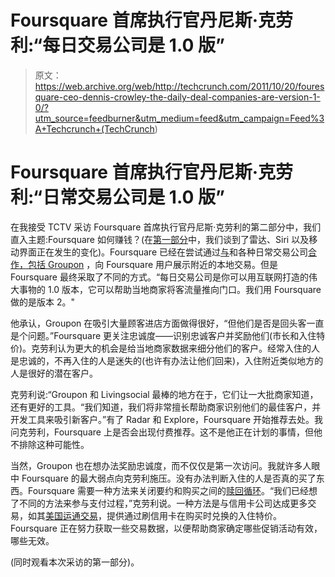 # Foursquare 首席执行官丹尼斯·克劳利:“每日交易公司是 1.0 版”

> 原文：<https://web.archive.org/web/http://techcrunch.com/2011/10/20/fouresquare-ceo-dennis-crowley-the-daily-deal-companies-are-version-1-0/?utm_source=feedburner&utm_medium=feed&utm_campaign=Feed%3A+Techcrunch+(TechCrunch>)

# Foursquare 首席执行官丹尼斯·克劳利:“日常交易公司是 1.0 版”

在我接受 TCTV 采访 Foursquare 首席执行官丹尼斯·克劳利的第二部分中，我们直入主题:Foursquare 如何赚钱？(在[第一部分](https://web.archive.org/web/20230204133927/https://techcrunch.com/2011/10/20/foursquare-dennis-crowley-tctv-radar-siri/)中，我们谈到了雷达、Siri 以及移动界面正在发生的变化)。Foursquare 已经在尝试通过[与](https://web.archive.org/web/20230204133927/https://techcrunch.com/2011/07/12/foursquare-deal-partnerships/)和各种日常交易公司[合作，包括 Groupon](https://web.archive.org/web/20230204133927/https://techcrunch.com/2011/07/29/groupon-foursquare/) ，向 Foursquare 用户展示附近的本地交易。但是 Foursquare 最终采取了不同的方式。“每日交易公司是你可以用互联网打造的伟大事物的 1.0 版本，它可以帮助当地商家将客流量推向门口。我们用 Foursquare 做的是版本 2。"

他承认，Groupon 在吸引大量顾客进店方面做得很好，“但他们是否是回头客一直是个问题。”Foursquare 更关注忠诚度——识别忠诚客户并奖励他们(市长和入住特价)。克劳利认为更大的机会是给当地商家数据来细分他们的客户。经常入住的人是忠诚的，不再入住的人是迷失的(也许有办法让他们回来)，入住附近类似地方的人是很好的潜在客户。

克劳利说:“Groupon 和 Livingsocial 最棒的地方在于，它们让一大批商家知道，还有更好的工具。“我们知道，我们将非常擅长帮助商家识别他们的最佳客户，并开发工具来吸引新客户。”有了 Radar 和 Explore，Foursquare 开始推荐去处。我问克劳利，Foursquare 上是否会出现付费推荐。这不是他正在计划的事情，但他不排除这种可能性。

当然，Groupon 也在想办法奖励忠诚度，而不仅仅是第一次访问。我就许多人眼中 Foursquare 的最大弱点向克劳利施压。没有办法判断入住的人是否真的买了东西。Foursquare 需要一种方法来关闭要约和购买之间的[赎回循环](https://web.archive.org/web/20230204133927/https://techcrunch.com/2011/07/24/redemption-loop-local-commerce/)。“我们已经想了不同的方法来参与支付过程，”克劳利说。一种方法是与信用卡公司达成更多交易，如其[美国运通交易](https://web.archive.org/web/20230204133927/https://techcrunch.com/2011/06/22/amex-foursquare-revenue-free-zone/)，提供通过刷信用卡在购买时兑换的入住特价。Foursquare 正在努力获取一些交易数据，以便帮助商家确定哪些促销活动有效，哪些无效。

(同时观看本次采访的第一部分)。